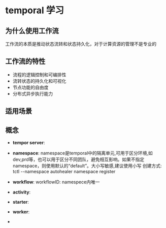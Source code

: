 # temporal 学习
## 为什么使用工作流
   工作流的本质是推动状态流转和状态持久化，对于计算资源的管理不是专业的
## 工作流的特性
   - 流程的逻辑控制和可编排性
   - 流转状态的持久化和可视化
   - 节点功能的自由度
   - 分布式异步执行能力

## 适用场景
## 概念
- **tempor server**:  
- **namespace**: namespace是temporal中的隔离单元,可用于区分环境,如dev,prd等，也可以用于区分不同团队，避免相互影响。如果不指定namespace，则使用默认的“default”。大小写敏感,建议使用小写
创建方式: tctl    --namespace autohealer   namespace register
- **workflow**:
  workflowID: namespece内唯一

- **activity**:
- **starter**:
- **worker**:
- 